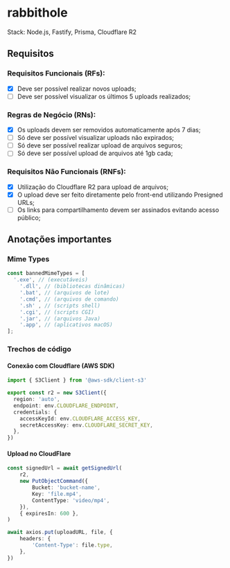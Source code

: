 # rabbithole

Stack: Node.js, Fastify, Prisma, Cloudflare R2

## Requisitos

### Requisitos Funcionais (RFs):
- [x] Deve ser possível realizar novos uploads;
- [ ] Deve ser possível visualizar os últimos 5 uploads realizados;

### Regras de Negócio (RNs):
- [x] Os uploads devem ser removidos automaticamente após 7 dias;
- [ ] Só deve ser possível visualizar uploads não expirados;
- [ ] Só deve ser possível realizar upload de arquivos seguros;
- [ ] Só deve ser possível upload de arquivos até 1gb cada;

### Requisitos Não Funcionais (RNFs):
- [x] Utilização do Cloudflare R2 para upload de arquivos;
- [x] O upload deve ser feito diretamente pelo front-end utilizando Presigned URLs;
- [ ] Os links para compartilhamento devem ser assinados evitando acesso público;

## Anotações importantes

### Mime Types

```ts
const bannedMimeTypes = [
  '.exe', // (executáveis)
	'.dll', // (bibliotecas dinâmicas)
	'.bat', // (arquivos de lote)
	'.cmd', // (arquivos de comando)
	'.sh' , // (scripts shell)
	'.cgi', // (scripts CGI)
	'.jar', // (arquivos Java)
	'.app', // (aplicativos macOS)
];
```

### Trechos de código

#### Conexão com Cloudflare (AWS SDK)

```ts
import { S3Client } from '@aws-sdk/client-s3'

export const r2 = new S3Client({
  region: 'auto',
  endpoint: env.CLOUDFLARE_ENDPOINT,
  credentials: {
    accessKeyId: env.CLOUDFLARE_ACCESS_KEY,
    secretAccessKey: env.CLOUDFLARE_SECRET_KEY,
  },
})
```

#### Upload no CloudFlare

```ts
const signedUrl = await getSignedUrl(
	r2,
	new PutObjectCommand({
		Bucket: 'bucket-name',
		Key: 'file.mp4',
		ContentType: 'video/mp4',
	}),
	{ expiresIn: 600 },
)
```

```ts
await axios.put(uploadURL, file, {
	headers: {
		'Content-Type': file.type,
	},
})
```